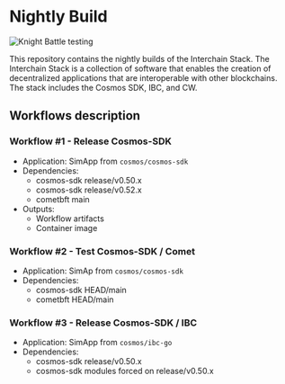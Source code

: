# Nightly Build

![Knight Battle testing](./knightly.jpeg)

This repository contains the nightly builds of the Interchain Stack. The Interchain Stack is a collection of software that enables the creation of decentralized applications that are interoperable with other blockchains. The stack includes the Cosmos SDK, IBC, and CW.

## Workflows description

### Workflow #1 - Release Cosmos-SDK
- Application: SimApp from `cosmos/cosmos-sdk`
- Dependencies:
  - cosmos-sdk release/v0.50.x
  - cosmos-sdk release/v0.52.x
  - cometbft main
- Outputs:
  - Workflow artifacts
  - Container image

### Workflow #2 - Test Cosmos-SDK / Comet
- Application: SimAp from `cosmos/cosmos-sdk`
- Dependencies:
  - cosmos-sdk HEAD/main
  - cometbft HEAD/main

### Workflow #3 - Release Cosmos-SDK / IBC
- Application: SimApp from `cosmos/ibc-go`
- Dependencies:
  - cosmos-sdk release/v0.50.x
  - cosmos-sdk modules forced on release/v0.50.x
